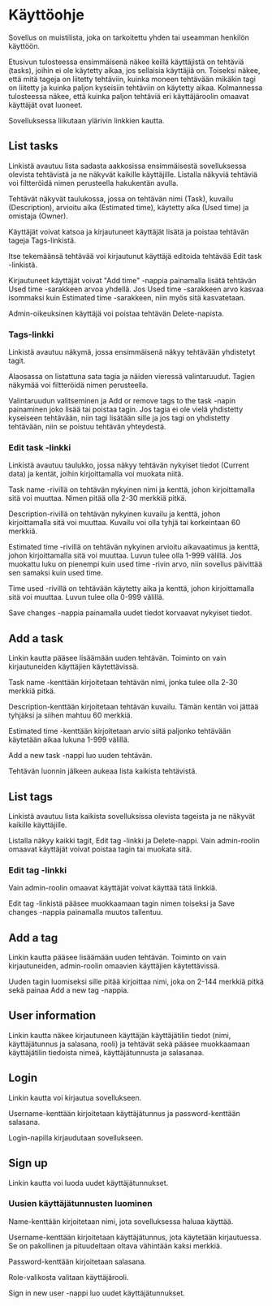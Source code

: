 # Käyttöohje

Sovellus on muistilista, joka on tarkoitettu yhden tai useamman henkilön käyttöön. 

Etusivun tulosteessa ensimmäisenä näkee keillä käyttäjistä on tehtäviä (tasks), joihin ei ole käytetty aikaa, jos sellaisia käyttäjiä on.
Toiseksi näkee, että mitä tageja on liitetty tehtäviin, kuinka moneen tehtävään mikäkin tagi on liitetty ja kuinka paljon kyseisiin tehtäviin on käytetty aikaa.
Kolmannessa tulosteessa näkee, että kuinka paljon tehtäviä eri käyttäjäroolin omaavat käyttäjät ovat luoneet.

Sovelluksessa liikutaan ylärivin linkkien kautta.

## List tasks

Linkistä avautuu lista sadasta aakkosissa ensimmäisestä sovelluksessa olevista tehtävistä ja ne näkyvät kaikille käyttäjille. Listalla näkyviä tehtäviä voi filtteröidä nimen perusteella hakukentän avulla.

Tehtävät näkyvät taulukossa, jossa on tehtävän nimi (Task), kuvailu (Description), arvioitu aika (Estimated time), käytetty aika (Used time) ja omistaja (Owner).

Käyttäjät voivat katsoa ja kirjautuneet käyttäjät lisätä ja poistaa tehtävän tageja Tags-linkistä.

Itse tekemäänsä tehtävää voi kirjautunut käyttäjä editoida tehtävää Edit task -linkistä.

Kirjautuneet käyttäjät voivat "Add time" -nappia painamalla lisätä tehtävän Used time -sarakkeen arvoa yhdellä. Jos Used time -sarakkeen arvo kasvaa isommaksi kuin Estimated time -sarakkeen, niin myös sitä kasvatetaan.

Admin-oikeuksinen käyttäjä voi poistaa tehtävän Delete-napista.

### Tags-linkki

Linkistä avautuu näkymä, jossa ensimmäisenä näkyy tehtävään yhdistetyt tagit.

Alaosassa on listattuna sata tagia ja näiden vieressä valintaruudut. Tagien näkymää voi filtteröidä nimen perusteella.

Valintaruudun valitseminen ja Add or remove tags to the task -napin painaminen joko lisää tai poistaa tagin. Jos tagia ei ole vielä yhdistetty kyseiseen tehtävään, niin tagi lisätään sille ja jos tagi on yhdistetty tehtävään, niin se poistuu tehtävän yhteydestä.

### Edit task -linkki

Linkistä avautuu taulukko, jossa näkyy tehtävän nykyiset tiedot (Current data) ja kentät, joihin kirjoittamalla voi muokata niitä.

Task name -rivillä on tehtävän nykyinen nimi ja kenttä, johon kirjoittamalla sitä voi muuttaa. Nimen pitää olla 2-30 merkkiä pitkä.

Description-rivillä on tehtävän nykyinen kuvailu ja kenttä, johon kirjoittamalla sitä voi muuttaa. Kuvailu voi olla tyhjä tai korkeintaan 60 merkkiä.

Estimated time -rivillä on tehtävän nykyinen arvioitu aikavaatimus ja kenttä, johon kirjoittamalla sitä voi muuttaa. Luvun tulee olla 1-999 välillä. Jos muokattu luku on pienempi kuin used time -rivin arvo, niin sovellus päivittää sen samaksi kuin used time.

Time used -rivillä on tehtävään käytetty aika ja kenttä, johon kirjoittamalla sitä voi muuttaa. Luvun tulee olla 0-999 välillä.

Save changes -nappia painamalla uudet tiedot korvaavat nykyiset tiedot.

## Add a task

Linkin kautta pääsee lisäämään uuden tehtävän. Toiminto on vain kirjautuneiden käyttäjien käytettävissä.

Task name -kenttään kirjoitetaan tehtävän nimi, jonka tulee olla 2-30 merkkiä pitkä.

Description-kenttään kirjoitetaan tehtävän kuvailu. Tämän kentän voi jättää tyhjäksi ja siihen mahtuu 60 merkkiä.

Estimated time -kenttään kirjoitetaan arvio siitä paljonko tehtävään käytetään aikaa lukuna 1-999 välillä.

Add a new task -nappi luo uuden tehtävän. 

Tehtävän luonnin jälkeen aukeaa lista kaikista tehtävistä.

## List tags

Linkistä avautuu lista kaikista sovelluksissa olevista tageista ja ne näkyvät kaikille käyttäjille.

Listalla näkyy kaikki tagit, Edit tag -linkki ja Delete-nappi. Vain admin-roolin omaavat käyttäjät voivat poistaa tagin tai muokata sitä.

### Edit tag -linkki

Vain admin-roolin omaavat käyttäjät voivat käyttää tätä linkkiä.

Edit tag -linkistä pääsee muokkaamaan tagin nimen toiseksi ja Save changes -nappia painamalla muutos tallentuu.

## Add a tag

Linkin kautta pääsee lisäämään uuden tehtävän. Toiminto on vain kirjautuneiden, admin-roolin omaavien käyttäjien käytettävissä.

Uuden tagin luomiseksi sille pitää kirjoittaa nimi, joka on 2-144 merkkiä pitkä sekä painaa Add a new tag -nappia.

## User information

Linkin kautta näkee kirjautuneen käyttäjän käyttäjätilin tiedot (nimi, käyttäjätunnus ja salasana, rooli) ja tehtävät sekä pääsee muokkaamaan käyttäjätilin tiedoista nimeä, käyttäjätunnusta ja salasanaa.

## Login

Linkin kautta voi kirjautua sovellukseen.

Username-kenttään kirjoitetaan käyttäjätunnus ja password-kenttään salasana.

Login-napilla kirjaudutaan sovellukseen.

## Sign up

Linkin kautta voi luoda uudet käyttäjätunnukset.

### Uusien käyttäjätunnusten luominen

Name-kenttään kirjoitetaan nimi, jota sovelluksessa haluaa käyttää.

Username-kenttään kirjoitetaan käyttäjätunnus, jota käytetään kirjautuessa. Se on pakollinen ja pituudeltaan oltava vähintään kaksi merkkiä.

Password-kenttään kirjoitetaan salasana.

Role-valikosta valitaan käyttäjärooli.

Sign in new user -nappi luo uudet käyttäjätunnukset.


